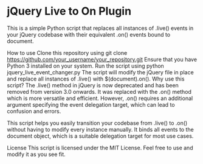 # jQuery Live to On Plugin
This is a simple Python script that replaces all instances of .live() events in your jQuery codebase with their equivalent .on() events bound to document.

How to use
Clone this repository using git clone https://github.com/your_username/your_repository.git
Ensure that you have Python 3 installed on your system.
Run the script using python jquery_live_event_changer.py
The script will modify the jQuery file in place and replace all instances of .live() with $(document).on().
Why use this script?
The .live() method in jQuery is now deprecated and has been removed from version 3.0 onwards. It was replaced with the .on() method which is more versatile and efficient. However, .on() requires an additional argument specifying the event delegation target, which can lead to confusion and errors.

This script helps you easily transition your codebase from .live() to .on() without having to modify every instance manually. It binds all events to the document object, which is a suitable delegation target for most use cases.

License
This script is licensed under the MIT License. Feel free to use and modify it as you see fit.
